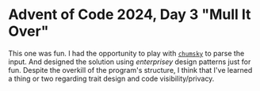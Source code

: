 # Advent of Code 2024, Day 3 "Mull It Over"

This one was fun. I had the opportunity to play with
[`chumsky`](https://github.com/zesterer/chumsky/) to parse the input. And
designed the solution using _enterprisey_ design patterns just for fun. Despite
the overkill of the program's structure, I think that I've learned a thing or
two regarding trait design and code visibility/privacy.

